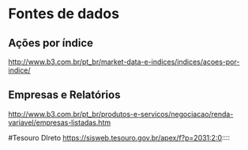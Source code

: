 # Fontes de dados

## Ações por índice
http://www.b3.com.br/pt_br/market-data-e-indices/indices/acoes-por-indice/

## Empresas e Relatórios
http://www.b3.com.br/pt_br/produtos-e-servicos/negociacao/renda-variavel/empresas-listadas.htm

#Tesouro DIreto
https://sisweb.tesouro.gov.br/apex/f?p=2031:2:0::::
